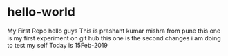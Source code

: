 # hello-world
My First Repo
hello guys 
This is prashant kumar mishra from pune 
this one is my first experiment on git hub
this one is the second changes i am doing to test my self
Today is 15Feb-2019
